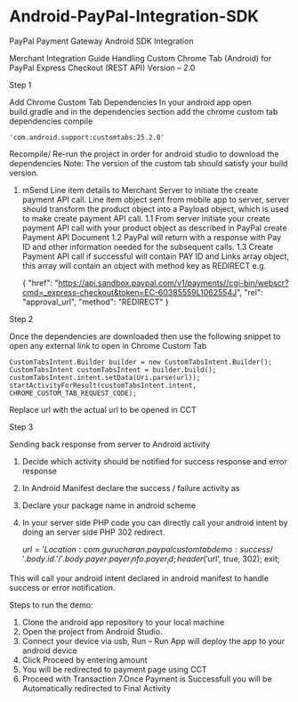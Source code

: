 # Android-PayPal-Integration-SDK
PayPal Payment Gateway Android SDK Integration 


Merchant Integration Guide
Handling Custom Chrome Tab (Android) for
PayPal Express Checkout (REST API)
Version – 2.0

Step 1

Add Chrome Custom Tab Dependencies
In your android app open build.gradle and in the dependencies section add the chrome custom tab dependencies compile 

    'com.android.support:customtabs:25.2.0'

Recompile/ Re-run the project in order for android studio to download the dependencies
Note: The version of the custom tab should satisfy your build version.
1. mSend Line item details to Merchant Server to initiate the create payment API call. Line item object sent from mobile app to server, server should transform the product object into a Payload object, which is used to make create payment API call.
1.1 From server initiate your create payment API call with your product object as described in PayPal create Payment API Document
1.2 PayPal will return with a response with Pay ID and other information needed for the subsequent calls.
1.3 Create Payment API call if successful will contain PAY ID and Links array object, this array will contain an object with method key as REDIRECT e.g.

    {
    "href": "https://api.sandbox.paypal.com/v1/payments//cgi-bin/webscr?cmd=_express-checkout&token=EC-60385559L1062554J",
    "rel": "approval_url",
    "method": "REDIRECT"
    }

Step 2

Once the dependencies are downloaded then use the following snippet to open any external link to open in Chrome Custom Tab

    CustomTabsIntent.Builder builder = new CustomTabsIntent.Builder(); 
    CustomTabsIntent customTabsIntent = builder.build(); 
    customTabsIntent.intent.setData(Uri.parse(url)); 
    startActivityForResult(customTabsIntent.intent, CHROME_CUSTOM_TAB_REQUEST_CODE);

Replace url with the actual url to be opened in CCT

Step 3

Sending back response from server to Android activity
1. Decide which activity should be notified for success response and error response
2. In Android Manifest declare the success / failure activity as 

    <category android:name="android.intent.category.DEFAULT" /> 
    <category android:name="android.intent.category.BROWSABLE" /> 
    <data android:scheme="com.example.paypalcustomtabdemo"/>
    
3. Declare your package name in android scheme
4. In your server side PHP code you can directly call your android intent by doing an server side PHP 302 redirect.

    $url = 'Location:com.gurucharan.paypalcustomtabdemo:success/'.body.id.'/'.body.payer.payer_info.payer_id;
    header('$url', true, 302);
    exit;
    
This will call your android intent declared in android manifest to handle success or error notification.

Steps to run the demo:
1. Clone the android app repository to your local machine
2. Open the project from Android Studio.
3. Connect your device via usb, Run – Run App will deploy the app to your android device
4. Click Proceed by entering amount  
5. You will be redirected to payment page using CCT 
6. Proceed with Transaction 
7.Once Payment is Successfull you will be Automatically redirected to Final Activity

